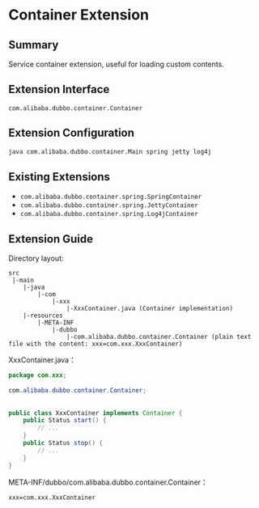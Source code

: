 # Container Extension

## Summary

Service container extension, useful for loading custom contents.

## Extension Interface

`com.alibaba.dubbo.container.Container`

## Extension Configuration

```sh
java com.alibaba.dubbo.container.Main spring jetty log4j
```

## Existing Extensions

* `com.alibaba.dubbo.container.spring.SpringContainer`
* `com.alibaba.dubbo.container.spring.JettyContainer`
* `com.alibaba.dubbo.container.spring.Log4jContainer`

## Extension Guide

Directory layout:

```
src
 |-main
    |-java
        |-com
            |-xxx
                |-XxxContainer.java (Container implementation)
    |-resources
        |-META-INF
            |-dubbo
                |-com.alibaba.dubbo.container.Container (plain text file with the content: xxx=com.xxx.XxxContainer)
```

XxxContainer.java：

```java
package com.xxx;
 
com.alibaba.dubbo.container.Container;
 
 
public class XxxContainer implements Container {
    public Status start() {
        // ...
    }
    public Status stop() {
        // ...
    }
}
```

META-INF/dubbo/com.alibaba.dubbo.container.Container：

```properties
xxx=com.xxx.XxxContainer
```
